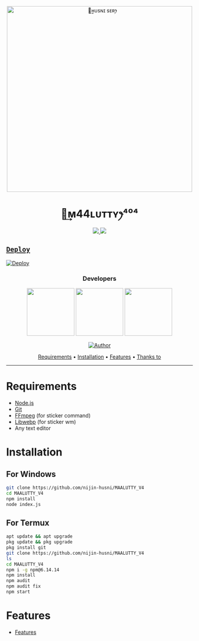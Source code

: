 <div align="center">
<img src="https://i.ibb.co/dJ7cjxc/banner.png" alt="ꪶ͢ʜᴜsɴɪ sᴇʀꫂ⁩" width="500" />

#  ꪶ͢ᴍ44ʟᴜᴛᴛʏꫂ⁩⁴⁰⁴
</div>
<p align="center">
  <a href="https://instagram.com/Husni_ser"><img src="https://img.shields.io/badge/Instagram-E4405F?style=for-the-badge&logo=instagram&logoColor=white"/> 
  <a href="https://wa.me/917025868709"><img src="https://img.shields.io/badge/WhatsApp-25D366?style=for-the-badge&logo=whatsapp&logoColor=white" />
</p>

## `Deploy`
[![Deploy](https://www.herokucdn.com/deploy/button.svg)](https://heroku.com/deploy?template=https://github.com/nijin-husni/MAALUTTY_V4/)
<h3 align="center">Developers</h3>
<p align="center">
  <a href="https://github.com/nijin-husni"><img src="https://github.com/nijin-husni.png" height="128" width="128" /></a>
  <a href="https://github.com/pepesir"><img src="https://github.com/pepesir.png" height="128" width="128" /></a>
  <a href="https://github.com/spyro-ser-ofc"><img src="https://i.imgur.com/pKI0URL.jpeg" height="128" width="128" /></a>
</p>

<p align="center">
  <a href="https://github.com/nijin-husni"><img title="Author" src="https://img.shields.io/badge/Author-𝑵𝑰𝑱𝑰𝑵 𝑨𝑵𝑫 𝑯𝑼𝑺𝑵𝑰-orange.svg?style=for-the-badge&logo=github" /></a>

<p align="center">
  <a href="https://github.com/nijin-husni/MAALUTTY_V4#requirements">Requirements</a> •
  <a href="https://github.com/nijin-husni/MAALUTTY_V4#instalasi">Installation</a> •
  <a href="https://github.com/nijin-husni/MAALUTTY_V4#features">Features</a> •
  <a href="https://github.com/nijin-husni/MAALUTTY_V4#thanks-to">Thanks to</a>
</p>
</div>


---



# Requirements
* [Node.js](https://nodejs.org/en/)
* [Git](https://git-scm.com/downloads)
* [FFmpeg](https://github.com/BtbN/FFmpeg-Builds/releases) (for sticker command)
* [Libwebp](https://developers.google.com/speed/webp/download) (for sticker wm)
* Any text editor

# Installation
## For Windows
```bash
git clone https://github.com/nijin-husni/MAALUTTY_V4
cd MAALUTTY_V4
npm install
node index.js
```
## For Termux
```bash
apt update && apt upgrade
pkg update && pkg upgrade
pkg install git
git clone https://github.com/nijin-husni/MAALUTTY_V4
ls
cd MAALUTTY_V4
npm i -g npm@6.14.14
npm install
npm audit
npm audit fix
npm start
```

# Features
- [Features](https://github.com/nijin-husni/MAALUTTY_V4/blob/master/Bosco.js)
